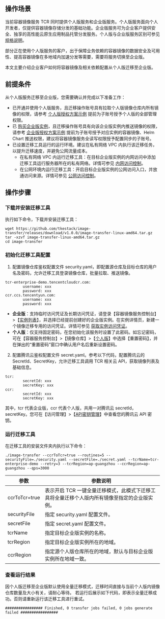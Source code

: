 ## 操作场景
当前容器镜像服务 TCR 同时提供个人版服务和企业版服务。个人版服务面向个人开发者，仅提供容器镜像存储分发的基础功能。企业版服务可为企业客户提供安全、独享的高性能云原生应用制品托管分发服务。个人版与企业版服务区别可参见 [规格说明](https://intl.cloud.tencent.com/document/product/1051/35483)。

部分正在使用个人版服务的客户，出于保障业务依赖的容器镜像的数据安全及可用性、提高容器镜像在多地域内加速分发等需要，需要将服务切换至企业版。

本文主要介绍企业客户如何将容器镜像及相关依赖配置从个人版迁移至企业版。


## 前提条件
从个人版服务迁移至企业版，您需要确认并完成以下准备工作：
- 已开通并使用个人版服务，且迁移操作账号具有拉取个人版镜像仓库内所有镜像的权限，请参考 [个人版授权方案示例](https://intl.cloud.tencent.com/document/product/1051/37250) 提前为子账号授予个人版的全部管理权限。
- 已 [购买企业版实例](https://cloud.tencent.com/document/product/1141/51110)，且迁移操作账号具有向该企业版实例内推送镜像的权限，请参考 [企业版授权方案示例](https://intl.cloud.tencent.com/document/product/1051/37248) 提前为子账号授予对应实例的容器镜像、Helm Chart 推送权限，建议将容器镜像服务全读写权限授予配置同步的子账号。
- 已设置迁移工具运行的运行环境。建议在私有网络 VPC 内执行该迁移任务，以提升迁移速度，并避免公网流量成本。
  - 在私有网络 VPC 内运行迁移工具：在目标企业版实例的内网访问中添加迁移工具运行服务器所在的私有网络。详情可参见 [内网访问控制](https://intl.cloud.tencent.com/document/product/1051/35492)。
  - 在公网环境内运行迁移工具：开启目标企业版实例的公网访问入口，并放通访问来源。详情可参见 [公网访问控制](https://intl.cloud.tencent.com/document/product/1051/35491)。

## 操作步骤
### 下载并安装迁移工具
执行如下命令，下载并安装迁移工具：
```
wget https://github.com/tkestack/image-transfer/releases/download/v1.0.0/image-transfer-linux-amd64.tar.gz
tar -xzvf image-transfer-linux-amd64.tar.gz
cd image-transfer
```


### 初始化迁移工具配置
1. 配置镜像仓库鉴权配置文件 security.yaml，即配置源仓库及目标仓库的用户名及密码，允许迁移工具登录镜像仓库，批量拉取、推送镜像。
```
tcr-enterprise-demo.tencentcloudcr.com:
        username: xxx
        password: xxx
ccr.ccs.tencentyun.com:
        username: xxx
        password: xxx
```
   - **企业版**：支持临时访问凭证及长期访问凭证，请登录【容器镜像服务控制台】>【[实例列表](https://console.cloud.tencent.com/tcr/instance?rid=1)】，并选择已经提前创建好的企业版实例。在实例详情页，新建一个镜像迁移专用的访问凭证。详情可参见 [获取实例访问凭证](https://intl.cloud.tencent.com/document/product/1051/37253)。  
   - **个人版**：仅支持固定密码，在您初始化该服务时设置了此密码。如忘记密码，可在【容器服务控制台】>【镜像仓库】>【[个人版](https://console.cloud.tencent.com/tke2/registry/user?rid=1)】中选择【重置密码】，并在弹出的“重置密码”窗口中确认用户名后重新设置密码。
2. 配置腾讯云鉴权配置文件 secret.yaml。参考以下代码，配置腾讯云的 SecretId、SecretKey，允许迁移工具调用 TCR 相关云 API，获取镜像列表及基础信息。
```
tcr:
        secretId: xxx
        secretKey: xxx
ccr:
        secretId: xxx
        secretKey: xxx
```
其中，tcr 代表企业版，ccr 代表个人版，共用一对腾讯云 secretId，secretKey。您可在【访问管理】>【[API密钥管理](https://console.cloud.tencent.com/cam/capi)】中查看您的腾讯云 API 密钥。

### 运行迁移工具
在迁移工具的安装文件夹内执行以下命令：
```
./image-transfer --ccrToTcr=true --routines=5 --securityFile=./security.yaml --secretFile=./secret.yaml --tcrName=tcr-enterprise-demo --retry=3 --tcrRegion=ap-guangzhou --ccrRegion=ap-guangzhou --qps=3000
```

| 参数 | 参数说明 | 
|---------|---------|
| ccrToTcr=true | 表示开启 TCR 一键全量迁移模式，此模式下迁移工具将全量迁移个人版内所有镜像至指定的企业版实例。 | 
| securityFile | 指定 security.yaml 配置文件。 | 
| secretFile | 指定 secret.yaml 配置文件。 | 
| tcrName | 指定目标企业版实例的名称。 | 
| tcrRegion | 指定目标企业版实例所在的地域。 | 
| ccrRegion | 指定源个人版仓库所在的地域，默认与目标企业版实例所在地域一致。 | 





### 查看运行结果
因个人版迁移至企业版默认使用全量迁移模式，迁移时间直接与当前个人版内镜像仓库数量及大小有关，请耐心等待。
若运行后展示如下代码，即表示全量迁移成功。否则请重新运行该迁移工具进行重试。
```
################# Finished, 0 transfer jobs failed, 0 jobs generate failed #################
```

